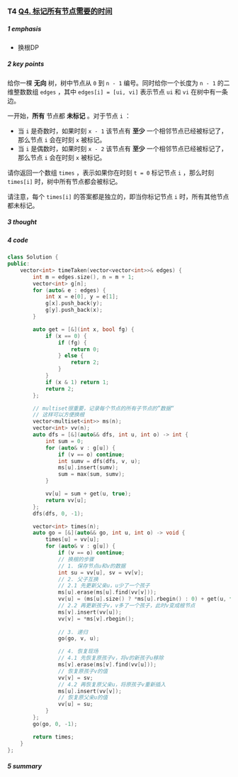### T4 [Q4. 标记所有节点需要的时间](https://leetcode.cn/contest/biweekly-contest-136/problems/time-taken-to-mark-all-nodes/)

##### 1 emphasis

* 换根DP

    

##### 2 key points

给你一棵 **无向** 树，树中节点从 `0` 到 `n - 1` 编号。同时给你一个长度为 `n - 1` 的二维整数数组 `edges` ，其中 `edges[i] = [ui, vi]` 表示节点 `ui` 和 `vi` 在树中有一条边。

一开始，**所有** 节点都 **未标记** 。对于节点 `i` ：

- 当 `i` 是奇数时，如果时刻 `x - 1` 该节点有 **至少** 一个相邻节点已经被标记了，那么节点 `i` 会在时刻 `x` 被标记。
- 当 `i` 是偶数时，如果时刻 `x - 2` 该节点有 **至少** 一个相邻节点已经被标记了，那么节点 `i` 会在时刻 `x` 被标记。

请你返回一个数组 `times` ，表示如果你在时刻 `t = 0` 标记节点 `i` ，那么时刻 `times[i]` 时，树中所有节点都会被标记。

请注意，每个 `times[i]` 的答案都是独立的，即当你标记节点 `i` 时，所有其他节点都未标记。 



##### 3 thought



##### 4 code

```cpp
class Solution {
public:
    vector<int> timeTaken(vector<vector<int>>& edges) {
        int m = edges.size(), n = m + 1;
        vector<int> g[n];
        for (auto& e : edges) {
            int x = e[0], y = e[1];
            g[x].push_back(y);
            g[y].push_back(x);
        }

        auto get = [&](int x, bool fg) {
            if (x == 0) {
                if (fg) {
                    return 0;
                } else {
                    return 2;
                }
            }
            if (x & 1) return 1;
            return 2;
        };

        // multiset很重要，记录每个节点的所有子节点的”数据“
        // 这样可以方便换根
        vector<multiset<int>> ms(n);
        vector<int> vv(n);
        auto dfs = [&](auto&& dfs, int u, int o) -> int {
            int sum = 0;
            for (auto& v : g[u]) {
                if (v == o) continue;
                int sumv = dfs(dfs, v, u);
                ms[u].insert(sumv);
                sum = max(sum, sumv);
            }

            vv[u] = sum + get(u, true);
            return vv[u];
        };
        dfs(dfs, 0, -1);

        vector<int> times(n);
        auto go = [&](auto&& go, int u, int o) -> void {
            times[u] = vv[u];
            for (auto& v : g[u]) {
                if (v == o) continue;
                // 换根的步骤
                // 1. 保存节点u和v的数据
                int su = vv[u], sv = vv[v];
                // 2. 父子互换
                // 2.1 先更新父亲u，u少了一个孩子
                ms[u].erase(ms[u].find(vv[v]));
                vv[u] = (ms[u].size() ? *ms[u].rbegin() : 0) + get(u, false);
                // 2.2 再更新孩子v，v多了一个孩子，此时v变成根节点
                ms[v].insert(vv[u]);
                vv[v] = *ms[v].rbegin();
                
                // 3. 递归
                go(go, v, u);

                // 4. 恢复现场
                // 4.1 先恢复原孩子v，将v的新孩子u移除
                ms[v].erase(ms[v].find(vv[u]));
                // 恢复原孩子v的值
                vv[v] = sv;
                // 4.2 再恢复原父亲u，将原孩子v重新插入
                ms[u].insert(vv[v]);
                // 恢复原父亲u的值
                vv[u] = su;
            }
        };
        go(go, 0, -1);

        return times;
    }
};
```



##### 5 summary


